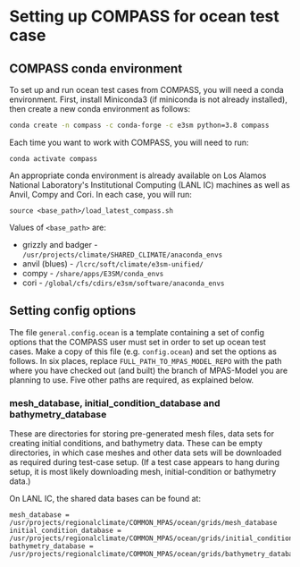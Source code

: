 # Setting up COMPASS for ocean test case

## COMPASS conda environment

To set up and run ocean test cases from COMPASS, you will need a conda
environment.  First, install Miniconda3 (if miniconda is not already
installed), then create a new conda environment as follows:
``` bash
conda create -n compass -c conda-forge -c e3sm python=3.8 compass
```
Each time you want to work with COMPASS, you will need to run:
```
conda activate compass
```

An appropriate conda environment is already available on Los Alamos National
Laboratory's Institutional Computing (LANL IC) machines as well as Anvil, Compy
and Cori.  In each case, you will run:
```
source <base_path>/load_latest_compass.sh
```
Values of `<base_path>` are:
* grizzly and badger - `/usr/projects/climate/SHARED_CLIMATE/anaconda_envs`
* anvil (blues) - `/lcrc/soft/climate/e3sm-unified/`
* compy - `/share/apps/E3SM/conda_envs`
* cori - `/global/cfs/cdirs/e3sm/software/anaconda_envs`

## Setting config options

The file `general.config.ocean` is a template containing a set of config
options that the COMPASS user must set in order to set up ocean test cases.
Make a copy of this file (e.g. `config.ocean`) and set the options as follows.
In six places, replace `FULL_PATH_TO_MPAS_MODEL_REPO` with the path where you
have checked out (and built) the branch of MPAS-Model you are planning to use.
Five other paths are required, as explained below.

### mesh\_database, initial\_condition\_database and bathymetry\_database

These are directories for storing pre-generated mesh files, data sets for
creating initial conditions, and bathymetry data. These can be empty directories, in which case
meshes and other data sets will be downloaded as required during test-case
setup.  (If a test case appears to hang during setup, it is most likely
downloading mesh, initial-condition or bathymetry data.)

On LANL IC, the shared data bases can be found at:
```
mesh_database = /usr/projects/regionalclimate/COMMON_MPAS/ocean/grids/mesh_database
initial_condition_database = /usr/projects/regionalclimate/COMMON_MPAS/ocean/grids/initial_condition_database
bathymetry_database = /usr/projects/regionalclimate/COMMON_MPAS/ocean/grids/bathymetry_database
```
